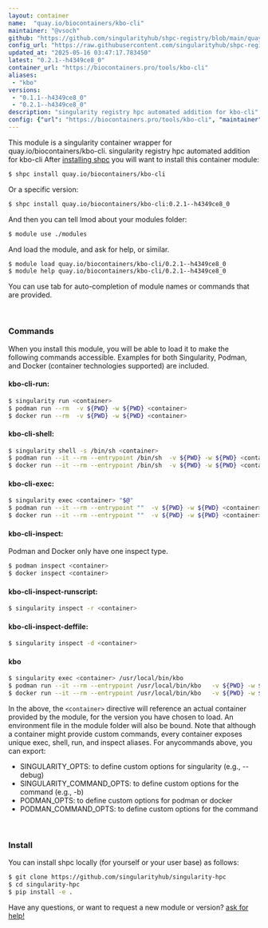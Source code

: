 ```yaml
---
layout: container
name:  "quay.io/biocontainers/kbo-cli"
maintainer: "@vsoch"
github: "https://github.com/singularityhub/shpc-registry/blob/main/quay.io/biocontainers/kbo-cli/container.yaml"
config_url: "https://raw.githubusercontent.com/singularityhub/shpc-registry/main/quay.io/biocontainers/kbo-cli/container.yaml"
updated_at: "2025-05-16 03:47:17.783450"
latest: "0.2.1--h4349ce8_0"
container_url: "https://biocontainers.pro/tools/kbo-cli"
aliases:
 - "kbo"
versions:
 - "0.1.1--h4349ce8_0"
 - "0.2.1--h4349ce8_0"
description: "singularity registry hpc automated addition for kbo-cli"
config: {"url": "https://biocontainers.pro/tools/kbo-cli", "maintainer": "@vsoch", "description": "singularity registry hpc automated addition for kbo-cli", "latest": {"0.2.1--h4349ce8_0": "sha256:2d6da859cb6cdf8788c7f8818d0fef4da3a9d119ec0ba82a0e77595461aa960f"}, "tags": {"0.1.1--h4349ce8_0": "sha256:faedc6a85adf1155e01e9a6bd831fab6d750031f4e9810cac7686b98fe4150ce", "0.2.1--h4349ce8_0": "sha256:2d6da859cb6cdf8788c7f8818d0fef4da3a9d119ec0ba82a0e77595461aa960f"}, "docker": "quay.io/biocontainers/kbo-cli", "aliases": {"kbo": "/usr/local/bin/kbo"}}
---
```


This module is a singularity container wrapper for quay.io/biocontainers/kbo-cli.
singularity registry hpc automated addition for kbo-cli
After [installing shpc](#install) you will want to install this container module:


```bash
$ shpc install quay.io/biocontainers/kbo-cli
```

Or a specific version:

```bash
$ shpc install quay.io/biocontainers/kbo-cli:0.2.1--h4349ce8_0
```

And then you can tell lmod about your modules folder:

```bash
$ module use ./modules
```

And load the module, and ask for help, or similar.

```bash
$ module load quay.io/biocontainers/kbo-cli/0.2.1--h4349ce8_0
$ module help quay.io/biocontainers/kbo-cli/0.2.1--h4349ce8_0
```

You can use tab for auto-completion of module names or commands that are provided.

<br>

### Commands

When you install this module, you will be able to load it to make the following commands accessible.
Examples for both Singularity, Podman, and Docker (container technologies supported) are included.

#### kbo-cli-run:

```bash
$ singularity run <container>
$ podman run --rm  -v ${PWD} -w ${PWD} <container>
$ docker run --rm  -v ${PWD} -w ${PWD} <container>
```

#### kbo-cli-shell:

```bash
$ singularity shell -s /bin/sh <container>
$ podman run --it --rm --entrypoint /bin/sh  -v ${PWD} -w ${PWD} <container>
$ docker run --it --rm --entrypoint /bin/sh  -v ${PWD} -w ${PWD} <container>
```

#### kbo-cli-exec:

```bash
$ singularity exec <container> "$@"
$ podman run --it --rm --entrypoint ""  -v ${PWD} -w ${PWD} <container> "$@"
$ docker run --it --rm --entrypoint ""  -v ${PWD} -w ${PWD} <container> "$@"
```

#### kbo-cli-inspect:

Podman and Docker only have one inspect type.

```bash
$ podman inspect <container>
$ docker inspect <container>
```

#### kbo-cli-inspect-runscript:

```bash
$ singularity inspect -r <container>
```

#### kbo-cli-inspect-deffile:

```bash
$ singularity inspect -d <container>
```


#### kbo

```bash
$ singularity exec <container> /usr/local/bin/kbo
$ podman run --it --rm --entrypoint /usr/local/bin/kbo   -v ${PWD} -w ${PWD} <container> -c " $@"
$ docker run --it --rm --entrypoint /usr/local/bin/kbo   -v ${PWD} -w ${PWD} <container> -c " $@"
```



In the above, the `<container>` directive will reference an actual container provided
by the module, for the version you have chosen to load. An environment file in the
module folder will also be bound. Note that although a container
might provide custom commands, every container exposes unique exec, shell, run, and
inspect aliases. For anycommands above, you can export:

 - SINGULARITY_OPTS: to define custom options for singularity (e.g., --debug)
 - SINGULARITY_COMMAND_OPTS: to define custom options for the command (e.g., -b)
 - PODMAN_OPTS: to define custom options for podman or docker
 - PODMAN_COMMAND_OPTS: to define custom options for the command

<br>

### Install

You can install shpc locally (for yourself or your user base) as follows:

```bash
$ git clone https://github.com/singularityhub/singularity-hpc
$ cd singularity-hpc
$ pip install -e .
```

Have any questions, or want to request a new module or version? [ask for help!](https://github.com/singularityhub/singularity-hpc/issues)